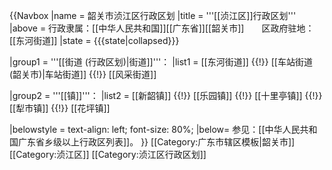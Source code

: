 {{Navbox
|name = 韶关市浈江区行政区划
|title = '''[[浈江区]]行政区划'''
|above = 行政隶属：[[中华人民共和国]][[广东省]][[韶关市]]　　区政府驻地：[[东河街道]]
|state = {{{state<includeonly>|collapsed</includeonly>}}}

|group1 = '''[[街道 (行政区划)|街道]]'''：
|list1 = [[东河街道]] {{!}} [[车站街道 (韶关市)|车站街道]] {{!}} [[风采街道]]

|group2 = '''[[镇]]'''：
|list2 = [[新韶镇]] {{!}} [[乐园镇]] {{!}} [[十里亭镇]] {{!}} [[犁市镇]] {{!}} [[花坪镇]]

|belowstyle = text-align: left; font-size: 80%;
|below= 参见：[[中华人民共和国广东省乡级以上行政区列表]]。
}}<noinclude> 
[[Category:广东市辖区模板|韶关市]]
[[Category:浈江区]]
[[Category:浈江区行政区划]]
</noinclude>